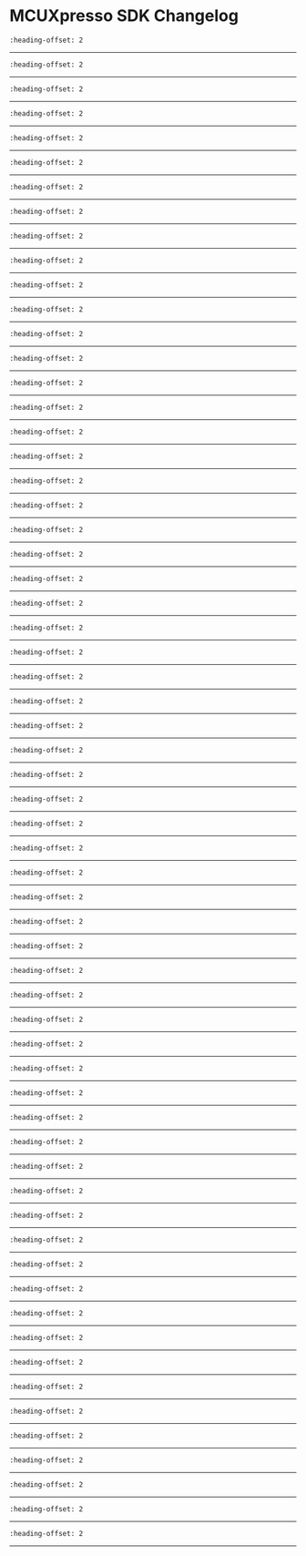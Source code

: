 # MCUXpresso SDK Changelog

```{include} /drivers/aoi/doxygen/ChangeLog_aoi.md
:heading-offset: 2
```
---
```{include} /drivers/bbnsm/doxygen/ChangeLog_bbnsm.md
:heading-offset: 2
```
---
```{include} /drivers/biss/doxygen/ChangeLog_biss.md
:heading-offset: 2
```
---
```{include} /drivers/cache/xcache/doxygen/ChangeLog_cache.md
:heading-offset: 2
```
---
```{include} /drivers/cache/armv7-m7/doxygen/ChangeLog_cache.md
:heading-offset: 2
```
---
```{include} /devices/i.MX/i.MX943/MIMX94398/drivers/doxygen/ChangeLog_clock.md
:heading-offset: 2
```
---
```{include} /drivers/common/doxygen/ChangeLog_common.md
:heading-offset: 2
```
---
```{include} /drivers/dcif/doxygen/ChangeLog_dcif.md
:heading-offset: 2
```
---
```{include} /drivers/ecat/doxygen/ChangeLog_ecat.md
:heading-offset: 2
```
---
```{include} /drivers/edma4/doxygen/ChangeLog_edma.md
:heading-offset: 2
```
---
```{include} /drivers/eim/doxygen/ChangeLog_eim.md
:heading-offset: 2
```
---
```{include} /drivers/endat2p2/doxygen/ChangeLog_endat2p2.md
:heading-offset: 2
```
---
```{include} /drivers/endat3/doxygen/ChangeLog_endat3.md
:heading-offset: 2
```
---
```{include} /drivers/eqdc/doxygen/ChangeLog_eqdc.md
:heading-offset: 2
```
---
```{include} /drivers/erm/doxygen/ChangeLog_erm.md
:heading-offset: 2
```
---
```{include} /drivers/ewm/doxygen/ChangeLog_ewm.md
:heading-offset: 2
```
---
```{include} /drivers/flexcan/doxygen/ChangeLog_flexcan.md
:heading-offset: 2
```
---
```{include} /drivers/flexio/doxygen/ChangeLog_flexio.md
:heading-offset: 2
```
---
```{include} /drivers/flexio/i2c/doxygen/ChangeLog_flexio_i2c_master.md
:heading-offset: 2
```
---
```{include} /drivers/flexio/i2s/doxygen/ChangeLog_flexio_i2s.md
:heading-offset: 2
```
---
```{include} /drivers/flexio/i2s/doxygen/ChangeLog_flexio_i2s_edma.md
:heading-offset: 2
```
---
```{include} /drivers/flexio/spi/doxygen/ChangeLog_flexio_spi.md
:heading-offset: 2
```
---
```{include} /drivers/flexio/uart/doxygen/ChangeLog_flexio_uart.md
:heading-offset: 2
```
---
```{include} /drivers/flexio/uart/doxygen/ChangeLog_flexio_uart_edma.md
:heading-offset: 2
```
---
```{include} /drivers/fract_pll/doxygen/ChangeLog_fract_pll.md
:heading-offset: 2
```
---
```{include} /drivers/gpt/doxygen/ChangeLog_gpt.md
:heading-offset: 2
```
---
```{include} /drivers/hiperface/doxygen/ChangeLog_hiperface.md
:heading-offset: 2
```
---
```{include} /drivers/intm/doxygen/ChangeLog_intm.md
:heading-offset: 2
```
---
```{include} /devices/i.MX/i.MX943/MIMX94398/drivers/doxygen/ChangeLog_iomuxc.md
:heading-offset: 2
```
---
```{include} /drivers/irqsteer_1/doxygen/ChangeLog_irqsteer.md
:heading-offset: 2
```
---
```{include} /drivers/lpi2c/doxygen/ChangeLog_lpi2c.md
:heading-offset: 2
```
---
```{include} /drivers/lpi2c/doxygen/ChangeLog_lpi2c_edma.md
:heading-offset: 2
```
---
```{include} /drivers/lpit/doxygen/ChangeLog_lpit.md
:heading-offset: 2
```
---
```{include} /drivers/lpspi/doxygen/ChangeLog_lpspi.md
:heading-offset: 2
```
---
```{include} /drivers/lpspi/doxygen/ChangeLog_lpspi_edma.md
:heading-offset: 2
```
---
```{include} /drivers/lptmr/doxygen/ChangeLog_lptmr.md
:heading-offset: 2
```
---
```{include} /drivers/lpuart/doxygen/ChangeLog_lpuart.md
:heading-offset: 2
```
---
```{include} /drivers/lpuart/doxygen/ChangeLog_lpuart_edma.md
:heading-offset: 2
```
---
```{include} /drivers/mcm/doxygen/ChangeLog_mcm.md
:heading-offset: 2
```
---
```{include} /devices/i.MX/i.MX943/MIMX94398/drivers/doxygen/ChangeLog_memory.md
:heading-offset: 2
```
---
```{include} /drivers/msgintr/doxygen/ChangeLog_msgintr.md
:heading-offset: 2
```
---
```{include} /drivers/mu1/doxygen/ChangeLog_mu.md
:heading-offset: 2
```
---
```{include} /drivers/netc/doxygen/ChangeLog_netc.md
:heading-offset: 2
```
---
```{include} /drivers/pdm/doxygen/ChangeLog_pdm.md
:heading-offset: 2
```
---
```{include} /drivers/pdm/doxygen/ChangeLog_pdm_edma.md
:heading-offset: 2
```
---
```{include} /drivers/pwm/doxygen/ChangeLog_pwm.md
:heading-offset: 2
```
---
```{include} /drivers/pxp/doxygen/ChangeLog_pxp.md
:heading-offset: 2
```
---
```{include} /drivers/rgpio/doxygen/ChangeLog_rgpio.md
:heading-offset: 2
```
---
```{include} /drivers/s3mu/doxygen/ChangeLog_s3mu.md
:heading-offset: 2
```
---
```{include} /drivers/sai/doxygen/ChangeLog_sai.md
:heading-offset: 2
```
---
```{include} /drivers/sai/doxygen/ChangeLog_sai_edma.md
:heading-offset: 2
```
---
```{include} /drivers/sar_adc/doxygen/ChangeLog_sar_adc.md
:heading-offset: 2
```
---
```{include} /drivers/sema42/doxygen/ChangeLog_sema42.md
:heading-offset: 2
```
---
```{include} /drivers/sfa/doxygen/ChangeLog_sfa.md
:heading-offset: 2
```
---
```{include} /drivers/sinc/doxygen/ChangeLog_sinc.md
:heading-offset: 2
```
---
```{include} /drivers/sramctl/doxygen/ChangeLog_sramctl.md
:heading-offset: 2
```
---
```{include} /drivers/tpm/doxygen/ChangeLog_tpm.md
:heading-offset: 2
```
---
```{include} /drivers/trdc/doxygen/ChangeLog_trdc.md
:heading-offset: 2
```
---
```{include} /drivers/tstmr/doxygen/ChangeLog_tstmr.md
:heading-offset: 2
```
---
```{include} /drivers/xbar_1/doxygen/ChangeLog_xbar.md
:heading-offset: 2
```
---
```{include} /drivers/xspi/doxygen/ChangeLog_xspi.md
:heading-offset: 2
```
---
```{include} /drivers/xspi/doxygen/ChangeLog_xspi_edma.md
:heading-offset: 2
```
---
